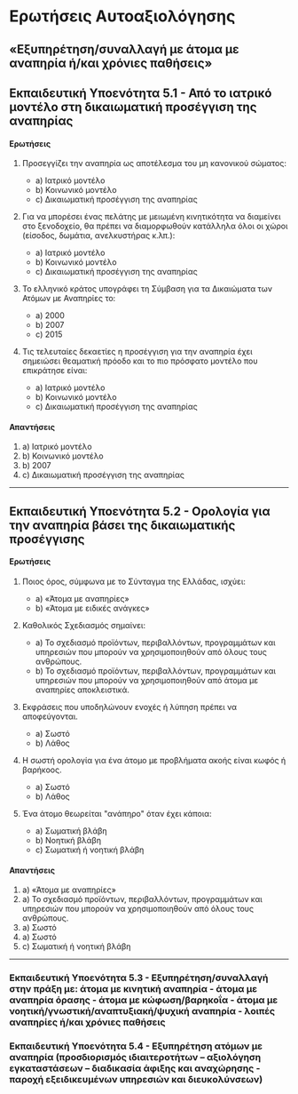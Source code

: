 # Ερωτήσεις Αυτοαξιολόγησης 

## «Εξυπηρέτηση/συναλλαγή με άτομα με αναπηρία ή/και χρόνιες παθήσεις»



## Εκπαιδευτική Υποενότητα 5.1 - Από το ιατρικό μοντέλο στη δικαιωματική προσέγγιση της αναπηρίας



#### Ερωτήσεις

1. Προσεγγίζει την αναπηρία ως αποτέλεσμα του μη κανονικού σώματος:
   - a) Ιατρικό μοντέλο
   - b) Κοινωνικό μοντέλο
   - c) Δικαιωματική προσέγγιση της αναπηρίας

2. Για να μπορέσει ένας πελάτης με μειωμένη κινητικότητα να διαμείνει στο ξενοδοχείο, θα πρέπει να διαμορφωθούν κατάλληλα όλοι οι χώροι (είσοδος, δωμάτια, ανελκυστήρας κ.λπ.):
   - a) Ιατρικό μοντέλο
   - b) Κοινωνικό μοντέλο
   - c) Δικαιωματική προσέγγιση της αναπηρίας

3. Το ελληνικό κράτος υπογράφει τη Σύμβαση για τα Δικαιώματα των Ατόμων με Αναπηρίες το:
   - a) 2000
   - b) 2007
   - c) 2015

4. Τις τελευταίες δεκαετίες η προσέγγιση για την αναπηρία έχει σημειώσει θεαματική πρόοδο και το πιο πρόσφατο μοντέλο που επικράτησε είναι:
   - a) Ιατρικό μοντέλο
   - b) Κοινωνικό μοντέλο
   - c) Δικαιωματική προσέγγιση της αναπηρίας



#### Απαντήσεις

1. a) Ιατρικό μοντέλο
2. b) Κοινωνικό μοντέλο
3. b) 2007
4. c) Δικαιωματική προσέγγιση της αναπηρίας



---



## Εκπαιδευτική Υποενότητα 5.2  - Ορολογία για την αναπηρία βάσει της δικαιωματικής προσέγγισης



#### Ερωτήσεις

1. Ποιος όρος, σύμφωνα με το Σύνταγμα της Ελλάδας, ισχύει:
   - a) «Άτομα με αναπηρίες»
   - b) «Άτομα με ειδικές ανάγκες»

2. Καθολικός Σχεδιασμός σημαίνει:
   - a) Το σχεδιασμό προϊόντων, περιβαλλόντων, προγραμμάτων και υπηρεσιών που μπορούν να χρησιμοποιηθούν από όλους τους ανθρώπους.
   - b) Το σχεδιασμό προϊόντων, περιβαλλόντων, προγραμμάτων και υπηρεσιών που μπορούν να χρησιμοποιηθούν από άτομα με αναπηρίες αποκλειστικά.

3. Εκφράσεις που υποδηλώνουν ενοχές ή λύπηση πρέπει να αποφεύγονται.
   - a) Σωστό
   - b) Λάθος

4. Η σωστή ορολογία για ένα άτομο με προβλήματα ακοής είναι κωφός ή βαρήκοος.
   - a) Σωστό
   - b) Λάθος

5. Ένα άτομο θεωρείται "ανάπηρο" όταν έχει κάποια:
   - a) Σωματική βλάβη
   - b) Νοητική βλάβη
   - c) Σωματική ή νοητική βλάβη



#### Απαντήσεις

1. a) «Άτομα με αναπηρίες»
2. a) Το σχεδιασμό προϊόντων, περιβαλλόντων, προγραμμάτων και υπηρεσιών που μπορούν να χρησιμοποιηθούν από όλους τους ανθρώπους.
3. a) Σωστό
4. a) Σωστό
5. c) Σωματική ή νοητική βλάβη



---



### Εκπαιδευτική Υποενότητα 5.3 - Εξυπηρέτηση/συναλλαγή στην πράξη με:  άτομα με κινητική αναπηρία - άτομα με αναπηρία όρασης  - άτομα με κώφωση/βαρηκοΐα  - άτομα με νοητική/γνωστική/αναπτυξιακή/ψυχική αναπηρία - λοιπές αναπηρίες ή/και χρόνιες παθήσεις

### Εκπαιδευτική Υποενότητα 5.4 - Εξυπηρέτηση ατόμων με αναπηρία (προσδιορισμός ιδιαιτεροτήτων – αξιολόγηση εγκαταστάσεων – διαδικασία άφιξης και αναχώρησης - παροχή εξειδικευμένων υπηρεσιών και διευκολύνσεων)